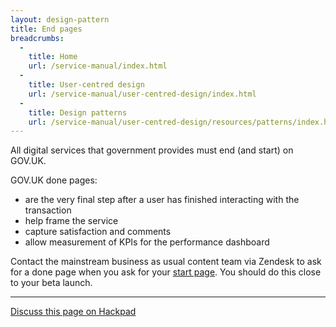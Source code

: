 ```yaml
---
layout: design-pattern
title: End pages
breadcrumbs:
  -
    title: Home
    url: /service-manual/index.html
  -
    title: User-centred design
    url: /service-manual/user-centred-design/index.html
  -
    title: Design patterns
    url: /service-manual/user-centred-design/resources/patterns/index.html
---
```


All digital services that government provides must end (and start) on
GOV.UK.

GOV.UK done pages:

+ are the very final step after a user has finished interacting with the transaction
+ help frame the service
+ capture satisfaction and comments
+ allow measurement of KPIs for the performance dashboard

Contact the mainstream business as usual content team via Zendesk to ask for
a done page when you ask for your [start
page](https://www.gov.uk/service-manual/user-centred-design/resources/patterns/start-pages).
You should do this close to your beta launch.

---

[Discuss this page on Hackpad](https://designpatterns.hackpad.com/Transaction-end-pages-xkOPGx6R1iM)
